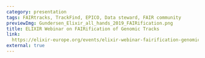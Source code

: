 ```yaml
---
category: presentation
tags: FAIRtracks, TrackFind, EPICO, Data steward, FAIR community
previewImg: Gundersen_Elixir_all_hands_2019_FAIRification.png
title: ELIXIR Webinar on FAIRification of Genomic Tracks
link:
  https://elixir-europe.org/events/elixir-webinar-fairification-genomic-tracks
external: true
---
```

